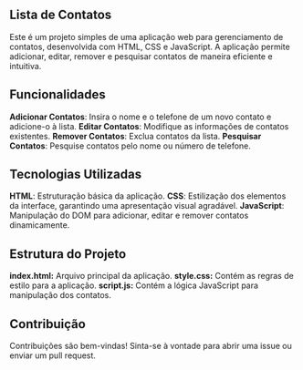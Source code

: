 ## Lista de Contatos
Este é um projeto simples de uma aplicação web para gerenciamento de contatos, desenvolvida com HTML, CSS e JavaScript. A aplicação permite adicionar, editar, remover e pesquisar contatos de maneira eficiente e intuitiva.

## Funcionalidades
**Adicionar Contatos**: Insira o nome e o telefone de um novo contato e adicione-o à lista.
**Editar Contatos**: Modifique as informações de contatos existentes.
**Remover Contatos**: Exclua contatos da lista.
**Pesquisar Contatos**: Pesquise contatos pelo nome ou número de telefone.

## Tecnologias Utilizadas
**HTML**: Estruturação básica da aplicação.
**CSS**: Estilização dos elementos da interface, garantindo uma apresentação visual agradável.
**JavaScript**: Manipulação do DOM para adicionar, editar e remover contatos dinamicamente.

## Estrutura do Projeto
**index.html:** Arquivo principal da aplicação.
**style.css:** Contém as regras de estilo para a aplicação.
**script.js:** Contém a lógica JavaScript para manipulação dos contatos.

## Contribuição
Contribuições são bem-vindas! Sinta-se à vontade para abrir uma issue ou enviar um pull request.
